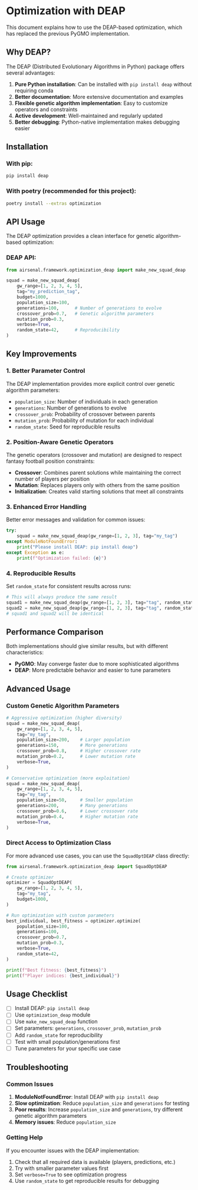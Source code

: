 # Optimization with DEAP

This document explains how to use the DEAP-based optimization, which has replaced the previous PyGMO implementation.

## Why DEAP?

The DEAP (Distributed Evolutionary Algorithms in Python) package offers several advantages:

1. **Pure Python installation**: Can be installed with `pip install deap` without requiring conda
2. **Better documentation**: More extensive documentation and examples
3. **Flexible genetic algorithm implementation**: Easy to customize operators and constraints
4. **Active development**: Well-maintained and regularly updated
5. **Better debugging**: Python-native implementation makes debugging easier

## Installation

### With pip:
```bash
pip install deap
```

### With poetry (recommended for this project):
```bash
poetry install --extras optimization
```

## API Usage

The DEAP optimization provides a clean interface for genetic algorithm-based optimization:

### DEAP API:
```python
from airsenal.framework.optimization_deap import make_new_squad_deap

squad = make_new_squad_deap(
    gw_range=[1, 2, 3, 4, 5],
    tag="my_prediction_tag",
    budget=1000,
    population_size=100,
    generations=100,      # Number of generations to evolve
    crossover_prob=0.7,   # Genetic algorithm parameters
    mutation_prob=0.3,
    verbose=True,
    random_state=42,      # Reproducibility
)
```

## Key Improvements

### 1. Better Parameter Control
The DEAP implementation provides more explicit control over genetic algorithm parameters:

- `population_size`: Number of individuals in each generation
- `generations`: Number of generations to evolve
- `crossover_prob`: Probability of crossover between parents
- `mutation_prob`: Probability of mutation for each individual
- `random_state`: Seed for reproducible results

### 2. Position-Aware Genetic Operators
The genetic operators (crossover and mutation) are designed to respect fantasy football position constraints:

- **Crossover**: Combines parent solutions while maintaining the correct number of players per position
- **Mutation**: Replaces players only with others from the same position
- **Initialization**: Creates valid starting solutions that meet all constraints

### 3. Enhanced Error Handling
Better error messages and validation for common issues:

```python
try:
    squad = make_new_squad_deap(gw_range=[1, 2, 3], tag="my_tag")
except ModuleNotFoundError:
    print("Please install DEAP: pip install deap")
except Exception as e:
    print(f"Optimization failed: {e}")
```

### 4. Reproducible Results
Set `random_state` for consistent results across runs:

```python
# This will always produce the same result
squad1 = make_new_squad_deap(gw_range=[1, 2, 3], tag="tag", random_state=42)
squad2 = make_new_squad_deap(gw_range=[1, 2, 3], tag="tag", random_state=42)
# squad1 and squad2 will be identical
```

## Performance Comparison

Both implementations should give similar results, but with different characteristics:

- **PyGMO**: May converge faster due to more sophisticated algorithms
- **DEAP**: More predictable behavior and easier to tune parameters

## Advanced Usage

### Custom Genetic Algorithm Parameters

```python
# Aggressive optimization (higher diversity)
squad = make_new_squad_deap(
    gw_range=[1, 2, 3, 4, 5],
    tag="my_tag",
    population_size=200,    # Larger population
    generations=150,        # More generations
    crossover_prob=0.8,     # Higher crossover rate
    mutation_prob=0.2,      # Lower mutation rate
    verbose=True,
)

# Conservative optimization (more exploitation)
squad = make_new_squad_deap(
    gw_range=[1, 2, 3, 4, 5],
    tag="my_tag",
    population_size=50,     # Smaller population
    generations=200,        # Many generations
    crossover_prob=0.6,     # Lower crossover rate
    mutation_prob=0.4,      # Higher mutation rate
    verbose=True,
)
```

### Direct Access to Optimization Class

For more advanced use cases, you can use the `SquadOptDEAP` class directly:

```python
from airsenal.framework.optimization_deap import SquadOptDEAP

# Create optimizer
optimizer = SquadOptDEAP(
    gw_range=[1, 2, 3, 4, 5],
    tag="my_tag",
    budget=1000,
)

# Run optimization with custom parameters
best_individual, best_fitness = optimizer.optimize(
    population_size=100,
    generations=100,
    crossover_prob=0.7,
    mutation_prob=0.3,
    verbose=True,
    random_state=42,
)

print(f"Best fitness: {best_fitness}")
print(f"Player indices: {best_individual}")
```

## Usage Checklist

- [ ] Install DEAP: `pip install deap` 
- [ ] Use `optimization_deap` module
- [ ] Use `make_new_squad_deap` function  
- [ ] Set parameters: `generations`, `crossover_prob`, `mutation_prob`
- [ ] Add `random_state` for reproducibility
- [ ] Test with small population/generations first
- [ ] Tune parameters for your specific use case

## Troubleshooting

### Common Issues

1. **ModuleNotFoundError**: Install DEAP with `pip install deap`
2. **Slow optimization**: Reduce `population_size` and `generations` for testing
3. **Poor results**: Increase `population_size` and `generations`, try different genetic algorithm parameters
4. **Memory issues**: Reduce `population_size`

### Getting Help

If you encounter issues with the DEAP implementation:

1. Check that all required data is available (players, predictions, etc.)
2. Try with smaller parameter values first
3. Set `verbose=True` to see optimization progress
4. Use `random_state` to get reproducible results for debugging
